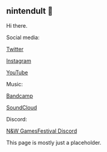 ## nintendult 🎀

Hi there.

Social media:

[Twitter](https://twitter.com/nintendult)

[Instagram](https://www.instagram.com/nintendult)

[YouTube](https://www.youtube.com/nintendult)

Music:

[Bandcamp](https://nintendult.bandcamp.com/)

[SoundCloud](https://soundcloud.com/nintendult)

Discord:

[N&W GamesFestival Discord](https://discord.gg/MVKSUNpqw2)</br>


This page is mostly just a placeholder.
